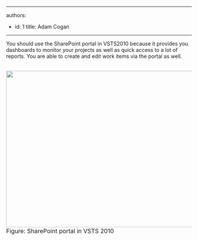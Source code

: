 

---
authors:
  - id: 1
    title: Adam Cogan
---




<span class='intro'> You should use the SharePoint portal in VSTS2010 because it provides you dashboards to monitor your projects as well as quick access to a lot of reports. You are able to create and edit work items via the portal as well. <br> </span>

<br><img class="ms-rteCustom-ImageArea" src="/Management/RulesToBetterProjectManagement/PublishingImages/VSTS2010-SharePointPortal.jpg" width="618" height="424" alt="" /><br><font class="ms-rteCustom-FigureNormal" size="+0">Figure&#58; SharePoint portal in VSTS 2010 </font><br><br><br>



